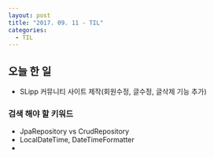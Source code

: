 ```yaml
---
layout: post
title: "2017. 09. 11 - TIL"
categories:
  - TIL
---
```



## 오늘 한 일
* SLipp 커뮤니티 사이트 제작(회원수정, 글수정, 글삭제 기능 추가)


### 검색 해야 할 키워드
* JpaRepository vs CrudRepository
* LocalDateTime, DateTimeFormatter
*
